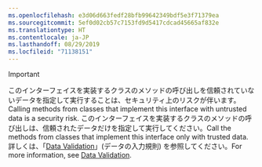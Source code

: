 ```yaml
---
ms.openlocfilehash: e3d06d663fedf28bfb99642349bdf5e3f71379ea
ms.sourcegitcommit: 5ef0d02cb57c7153fd9d5417cdcad45665af832e
ms.translationtype: HT
ms.contentlocale: ja-JP
ms.lasthandoff: 08/29/2019
ms.locfileid: "71138151"
---
```

> [!IMPORTANT]
> <span data-ttu-id="d4ee7-101">このインターフェイスを実装するクラスのメソッドの呼び出しを信頼されていないデータを指定して実行することは、セキュリティ上のリスクが伴います。</span><span class="sxs-lookup"><span data-stu-id="d4ee7-101">Calling methods from classes that implement this interface with untrusted data is a security risk.</span></span> <span data-ttu-id="d4ee7-102">このインターフェイスを実装するクラスのメソッドの呼び出しは、信頼されたデータだけを指定して実行してください。</span><span class="sxs-lookup"><span data-stu-id="d4ee7-102">Call the methods from classes that implement this interface only with trusted data.</span></span> <span data-ttu-id="d4ee7-103">詳しくは、「[Data Validation](https://www.owasp.org/index.php/Data_Validation)」(データの入力規則) を参照してください。</span><span class="sxs-lookup"><span data-stu-id="d4ee7-103">For more information, see [Data Validation](https://www.owasp.org/index.php/Data_Validation).</span></span>
